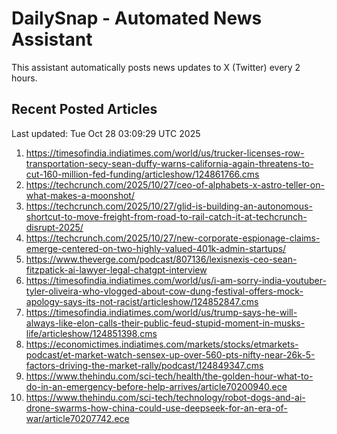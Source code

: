 # DailySnap - Automated News Assistant

This assistant automatically posts news updates to X (Twitter) every 2 hours.

## Recent Posted Articles

Last updated: Tue Oct 28 03:09:29 UTC 2025

1. https://timesofindia.indiatimes.com/world/us/trucker-licenses-row-transportation-secy-sean-duffy-warns-california-again-threatens-to-cut-160-million-fed-funding/articleshow/124861766.cms
2. https://techcrunch.com/2025/10/27/ceo-of-alphabets-x-astro-teller-on-what-makes-a-moonshot/
3. https://techcrunch.com/2025/10/27/glid-is-building-an-autonomous-shortcut-to-move-freight-from-road-to-rail-catch-it-at-techcrunch-disrupt-2025/
4. https://techcrunch.com/2025/10/27/new-corporate-espionage-claims-emerge-centered-on-two-highly-valued-401k-admin-startups/
5. https://www.theverge.com/podcast/807136/lexisnexis-ceo-sean-fitzpatick-ai-lawyer-legal-chatgpt-interview
6. https://timesofindia.indiatimes.com/world/us/i-am-sorry-india-youtuber-tyler-oliveira-who-vlogged-about-cow-dung-festival-offers-mock-apology-says-its-not-racist/articleshow/124852847.cms
7. https://timesofindia.indiatimes.com/world/us/trump-says-he-will-always-like-elon-calls-their-public-feud-stupid-moment-in-musks-life/articleshow/124851398.cms
8. https://economictimes.indiatimes.com/markets/stocks/etmarkets-podcast/et-market-watch-sensex-up-over-560-pts-nifty-near-26k-5-factors-driving-the-market-rally/podcast/124849347.cms
9. https://www.thehindu.com/sci-tech/health/the-golden-hour-what-to-do-in-an-emergency-before-help-arrives/article70200940.ece
10. https://www.thehindu.com/sci-tech/technology/robot-dogs-and-ai-drone-swarms-how-china-could-use-deepseek-for-an-era-of-war/article70207742.ece
